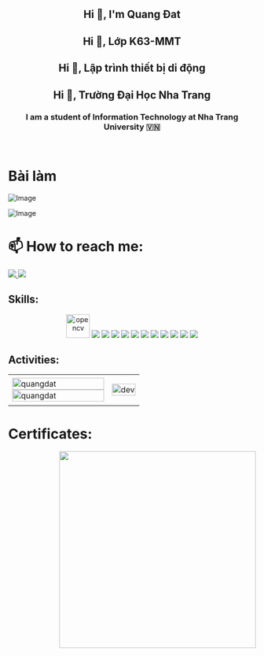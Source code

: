 <!-- <img align="left" width="400" src="https://github.githubassets.com/images/modules/profile/profile-first-repo.svg" /> -->

<!-- <img align="right" width="64" src="https://img.icons8.com/color/48/vietnam-circular.png" /> -->

<h2 align="center">Hi 👋, I'm Quang Đat </h2>
<h2 align="center">Hi 👋, Lớp K63-MMT </h2>
<h2 align="center">Hi 👋, Lập trình thiết bị di động </h2>
<h2 align="center">Hi 👋, Trường Đại Học Nha Trang </h2>
<p align="center">
  <h3 align="center">I am a student of Information Technology at Nha Trang University 🇻🇳 </h3>
</p>


<br />

# Bài làm

![Image](https://github.com/user-attachments/assets/792321a8-4115-44aa-8829-cceed5f832ac)


![Image](https://github.com/user-attachments/assets/66917383-5feb-467f-8684-765b65c8afb0)

# 📫 How to reach me:

  </a>
  <a href="https://www.facebook.com/attripttmd" alt="Facebook">
    <img src="https://img.icons8.com/fluent/48/000000/facebook-new.png" target="_blank" />
  </a> 
  <a href="https://github.com/NguyenQuangDat123/63131916-AndroidProgramming" alt="Github">
    <img src="https://img.icons8.com/fluent/48/000000/github.png"/>
  </a> 


## Skills:
<p align="center">
  <img src="https://www.vectorlogo.zone/logos/opencv/opencv-icon.svg" alt="opencv" width="48" height="48"/> 
  <img src="https://img.icons8.com/color/48/000000/microsoft-sql-server.png"/>
  <img src="https://img.icons8.com/color/48/000000/mysql-logo.png"/>
  <img src="https://img.icons8.com/color/48/000000/mongodb.png"/>
  <img src="https://img.icons8.com/fluent/48/000000/matlab.png"/>
  <img src="https://img.icons8.com/color/48/000000/git.png"/>
  <img src="https://img.icons8.com/color/48/000000/github-2.png"/>
  <img src="https://img.icons8.com/color/48/000000/visual-studio-code-2019.png"/>
  <img src="https://img.icons8.com/color/48/null/visual-studio--v2.png"/>
  <img src="https://img.icons8.com/dusk/48/000000/anaconda.png"/>
  <img src="https://img.icons8.com/fluent/48/000000/spyder-ide.png"/>
  <img src="https://img.icons8.com/color/48/000000/trello.png"/>
</p>

## Activities:

<table style="width:100%;">
  <tr>
    <td>
      <img src="https://github-readme-stats.vercel.app/api/top-langs/?username=quangdat&bg_color=FFFFFF00&text_color=179fa3&layout=compact&hide=CSS&langs_count=10&custom_title=Top%20ngôn%20ngữ%20được%20dùng" alt="quangdat" width="100%"/>
      <img src="https://github-readme-stats.vercel.app/api?username=quangdat&bg_color=FFFFFF00&text_color=179fa3&show_icons=true&count_private=true&include_all_commits=true&custom_title=Hoạt%20động%20trên%20Github" alt="quangdat" width="100%"/>
    </td>
    <td>
      <p align="center"> 
        <img src="https://cdn.dribbble.com/users/1059583/screenshots/4171367/coding-freak.gif" alt="dev" width="100%"/>
      </p>
    </td>
  </tr>
</table>

# Certificates:

<img align="right" width="400" src="https://github.githubassets.com/images/modules/profile/profile-joined-github.svg">


